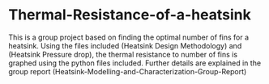 # Thermal-Resistance-of-a-heatsink

This is a group project based on finding the optimal number of fins for a heatsink. Using the files included (Heatsink Design Methodology) and (Heatsink Pressure drop), the thermal resistance to number of fins is graphed using the python files included. Further details are explained in the group report (Heatsink-Modelling-and-Characterization-Group-Report)    
